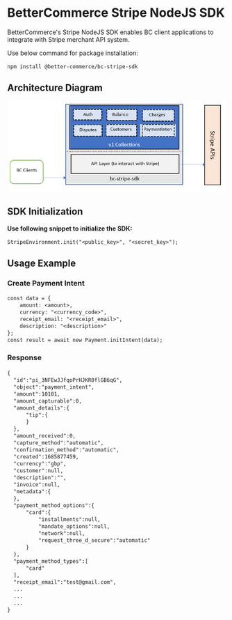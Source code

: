 # BetterCommerce Stripe NodeJS SDK

BetterCommerce's Stripe NodeJS SDK enables BC client applications to integrate with Stripe merchant API system.

Use below command for package installation:

```
npm install @better-commerce/bc-stripe-sdk
```

## Architecture Diagram

![Architecture Diagram](/assets/app-architecture.png)

## SDK Initialization

**Use following snippet to initialize the SDK:**

```
StripeEnvironment.init("<public_key>", "<secret_key>");
```

## Usage Example

### Create Payment Intent

```
const data = {
    amount: <amount>,
    currency: "<currency_code>",
    receipt_email: "<receipt_email>",
    description: "<description>"
};
const result = await new Payment.initIntent(data);
```

### Response

```
{
  "id":"pi_3NFEwJJfqoPrHJKR0flGB6qG",
  "object":"payment_intent",
  "amount":10101,
  "amount_capturable":0,
  "amount_details":{
      "tip":{
      }
  },
  "amount_received":0,
  "capture_method":"automatic",
  "confirmation_method":"automatic",
  "created":1685877459,
  "currency":"gbp",
  "customer":null,
  "description":"",
  "invoice":null,
  "metadata":{
  },
  "payment_method_options":{
      "card":{
          "installments":null,
          "mandate_options":null,
          "network":null,
          "request_three_d_secure":"automatic"
      }
  },
  "payment_method_types":[
      "card"
  ],
  "receipt_email":"test@gmail.com",
  ...
  ...
  ...
}
```